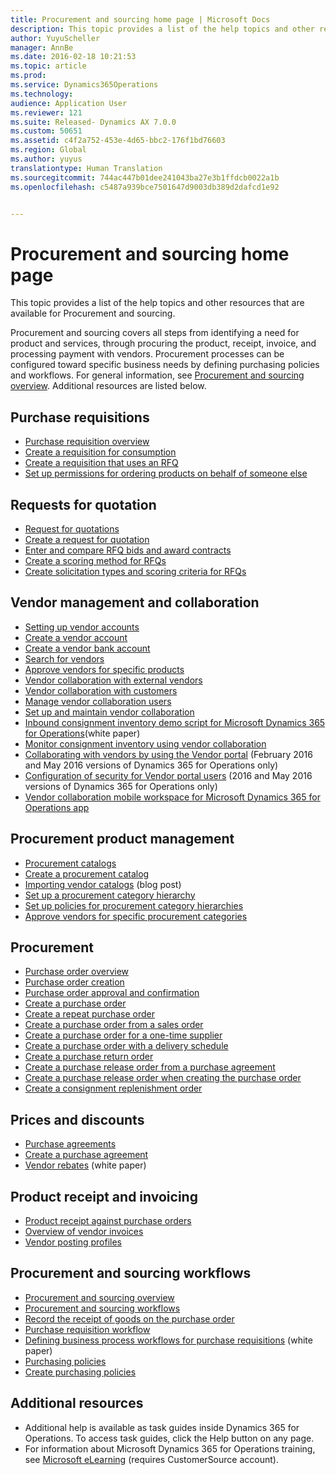 ```yaml
---
title: Procurement and sourcing home page | Microsoft Docs
description: This topic provides a list of the help topics and other resources that are available for Procurement and sourcing.
author: YuyuScheller
manager: AnnBe
ms.date: 2016-02-18 10:21:53
ms.topic: article
ms.prod: 
ms.service: Dynamics365Operations
ms.technology: 
audience: Application User
ms.reviewer: 121
ms.suite: Released- Dynamics AX 7.0.0
ms.custom: 50651
ms.assetid: c4f2a752-453e-4d65-bbc2-176f1bd76603
ms.region: Global
ms.author: yuyus
translationtype: Human Translation
ms.sourcegitcommit: 744ac447b01dee241043ba27e3b1ffdcb0022a1b
ms.openlocfilehash: c5487a939bce7501647d9003db389d2dafcd1e92


---
```


# <a name="procurement-and-sourcing-home-page"></a>Procurement and sourcing home page

This topic provides a list of the help topics and other resources that are available for Procurement and sourcing.

Procurement and sourcing covers all steps from identifying a need for product and services, through procuring the product, receipt, invoice, and processing payment with vendors. Procurement processes can be configured toward specific business needs by defining purchasing policies and workflows. For general information, see [Procurement and sourcing overview](https://docs.microsoft.com/en-us/dynamics365/operations/manufacturing/procurement-sourcing/procurement-and-sourcing-overview). Additional resources are listed below.

## <a name="purchase-requisitions"></a>Purchase requisitions
-   [Purchase requisition overview](https://docs.microsoft.com/en-us/dynamics365/operations/manufacturing/procurement-sourcing/purchase-requisitions-overview)
-   [Create a requisition for consumption](http://ax.help.dynamics.com/en/wiki/create-a-requisition-for-consumption/)
-   [Create a requisition that uses an RFQ](http://ax.help.dynamics.com/en/wiki/create-a-requisition-that-uses-an-rfq/)
-   [Set up permissions for ordering products on behalf of someone else](http://ax.help.dynamics.com/en/wiki/set-up-permissions-for-ordering-products-on-behalf-of-someone-else/)

## <a name="requests-for-quotation"></a>Requests for quotation
-   [Request for quotations](https://docs.microsoft.com/en-us/dynamics365/operations/manufacturing/procurement-sourcing/request-for-quotations)
-   [Create a request for quotation](http://ax.help.dynamics.com/en/wiki/create-a-request-for-quotation/)
-   [Enter and compare RFQ bids and award contracts](http://ax.help.dynamics.com/en/wiki/enter-and-compare-rfq-bids-and-award-contracts/)
-   [Create a scoring method for RFQs](http://ax.help.dynamics.com/en/wiki/create-a-scoring-method-for-rfqs/)
-   [Create solicitation types and scoring criteria for RFQs](http://ax.help.dynamics.com/en/wiki/create-solicitation-types-and-scoring-criteria-for-rfqs/)

## <a name="vendor-management-and-collaboration"></a>Vendor management and collaboration
-   [Setting up vendor accounts](https://docs.microsoft.com/en-us/dynamics365/operations/manufacturing/procurement-sourcing/setting-up-vendor-accounts)
-   [Create a vendor account](http://ax.help.dynamics.com/en/wiki/create-a-vendor-account/)
-   [Create a vendor bank account](http://ax.help.dynamics.com/en/wiki/create-a-vendor-bank-account/)
-   [Search for vendors](http://ax.help.dynamics.com/en/wiki/search-for-vendors/)
-   [Approve vendors for specific products](http://ax.help.dynamics.com/en/wiki/approve-vendors-for-specific-products/)
-   [Vendor collaboration with external vendors](https://docs.microsoft.com/en-us/dynamics365/operations/manufacturing/procurement-sourcing/using-vendor-collaboration-to-work-with-external-vendors)
-   [Vendor collaboration with customers](https://docs.microsoft.com/en-us/dynamics365/operations/manufacturing/procurement-sourcing/using-vendor-collaboration-to-work-with-customers-in-dynamics-365-for-operations)
-   [Manage vendor collaboration users](https://docs.microsoft.com/en-us/dynamics365/operations/core/organization-administration/manage-vendor-collaboration-users)
-   [Set up and maintain vendor collaboration](https://docs.microsoft.com/en-us/dynamics365/operations/core/organization-administration/set-up-and-maintain-vendor-collaboration)
-   [Inbound consignment inventory demo script for Microsoft Dynamics 365 for Operations](https://mbs.microsoft.com/customersource/northamerica/AX/learning/documentation/white-papers/InboundConsignmentInventoryDemoScriptDynamics365Operations)(white paper)
-   [Monitor consignment inventory using vendor collaboration](http://ax.help.dynamics.com/en/wiki/monitor-consignment-inventory-using-vendor-collaboration/)
-   [Collaborating with vendors by using the Vendor portal](https://docs.microsoft.com/en-us/dynamics365/operations/manufacturing/procurement-sourcing/collaborating-with-vendors-using-the-vendor-portal)  (February 2016 and May 2016 versions of Dynamics 365 for Operations only)
-   [Configuration of security for Vendor portal users](https://docs.microsoft.com/en-us/dynamics365/operations/manufacturing/procurement-sourcing/configuring-security-for-vendor-portal-users) (2016 and May 2016 versions of Dynamics 365 for Operations only)
-   [Vendor collaboration mobile workspace for Microsoft Dynamics 365 for Operations app](https://docs.microsoft.com/en-us/dynamics365/operations/manufacturing/production-control/vendor-collaboration-mobile-workspace)

## <a name="procurement-product-management"></a>Procurement product management
-   [Procurement catalogs](https://docs.microsoft.com/en-us/dynamics365/operations/manufacturing/procurement-sourcing/procurement-catalogs)
-   [Create a procurement catalog](http://ax.help.dynamics.com/en/wiki/create-a-procurement-catalog/)
-   [Importing vendor catalogs](https://blogs.msdn.microsoft.com/dynamicsaxscm/2016/05/25/vendor-catalogs-in-dynamics-ax/) (blog post)
-   [Set up a procurement category hierarchy](http://ax.help.dynamics.com/en/wiki/set-up-a-procurement-category-hierarchy/)
-   [Set up policies for procurement category hierarchies](http://ax.help.dynamics.com/en/wiki/set-up-policies-for-procurement-category-hierarchies/)
-   [Approve vendors for specific procurement categories](http://ax.help.dynamics.com/en/wiki/approve-vendors-for-specific-procurement-categories/)

## <a name="procurement"></a>Procurement
-   [Purchase order overview](https://docs.microsoft.com/en-us/dynamics365/operations/manufacturing/procurement-sourcing/purchase-order-overview)
-   [Purchase order creation](https://docs.microsoft.com/en-us/dynamics365/operations/manufacturing/procurement-sourcing/purchase-order-creation)
-   [Purchase order approval and confirmation](https://docs.microsoft.com/en-us/dynamics365/operations/manufacturing/procurement-sourcing/purchase-order-approval-and-confirmation)
-   [Create a purchase order](http://ax.help.dynamics.com/en/wiki/create-a-purchase-order/)
-   [Create a repeat purchase order](http://ax.help.dynamics.com/en/wiki/create-a-repeat-purchase-order/)
-   [Create a purchase order from a sales order](http://ax.help.dynamics.com/en/wiki/create-a-purchase-order-from-a-sales-order/)
-   [Create a purchase order for a one-time supplier](http://ax.help.dynamics.com/en/wiki/create-a-purchase-order-for-a-one-time-supplier/)
-   [Create a purchase order with a delivery schedule](http://ax.help.dynamics.com/en/wiki/create-a-purchase-order-with-a-delivery-schedule/)
-   [Create a purchase return order](http://ax.help.dynamics.com/en/wiki/create-a-purchase-return-order/)
-   [Create a purchase release order from a purchase agreement](http://ax.help.dynamics.com/en/wiki/create-a-purchase-release-order-from-a-purchase-agreement/)
-   [Create a purchase release order when creating the purchase order](http://ax.help.dynamics.com/en/wiki/create-a-purchase-release-order-when-creating-the-purchase-order/)
-   [Create a consignment replenishment order](http://ax.help.dynamics.com/en/wiki/create-a-consignment-replenishment-order/)

## <a name="prices-and-discounts"></a>Prices and discounts
-   [Purchase agreements](https://docs.microsoft.com/en-us/dynamics365/operations/financials/accounts-payable/purchase-agreements)
-   [Create a purchase agreement](http://ax.help.dynamics.com/en/wiki/create-a-purchase-agreement/)
-   [Vendor rebates](https://mbs.microsoft.com/customersource/northamerica/AX/learning/documentation/white-papers/Vendor_rebates) (white paper)

## <a name="product-receipt-and-invoicing"></a>Product receipt and invoicing
-   [Product receipt against purchase orders](https://docs.microsoft.com/en-us/dynamics365/operations/manufacturing/procurement-sourcing/product-receipt-against-purchase-orders)
-   [Overview of vendor invoices](https://docs.microsoft.com/en-us/dynamics365/operations/financials/accounts-payable/vendor-invoices-overview)
-   [Vendor posting profiles](https://docs.microsoft.com/en-us/dynamics365/operations/financials/accounts-payable/vendor-posting-profiles)

## <a name="procurement-and-sourcing-workflows"></a>Procurement and sourcing workflows
-   [Procurement and sourcing overview](https://docs.microsoft.com/en-us/dynamics365/operations/manufacturing/procurement-sourcing/procurement-and-sourcing-overview)
-   [Procurement and sourcing workflows](https://docs.microsoft.com/en-us/dynamics365/operations/manufacturing/procurement-sourcing/procurement-and-sourcing-workflows)
-   [Record the receipt of goods on the purchase order](http://ax.help.dynamics.com/en/wiki/record-receipt-of-goods-on-a-purchase-order/)
-   [Purchase requisition workflow](https://docs.microsoft.com/en-us/dynamics365/operations/manufacturing/procurement-sourcing/purchase-requisition-workflow)
-   [Defining business process workflows for purchase requisitions](https://mbs.microsoft.com/customersource/Global/AX/learning/documentation/white-papers/Defining_business_process_workflows_for_purchase_requisitions) (white paper)
-   [Purchasing policies](https://docs.microsoft.com/en-us/dynamics365/operations/manufacturing/procurement-sourcing/about-purchasing-policies)
-   [Create purchasing policies](http://ax.help.dynamics.com/en/wiki/create-purchasing-policies/)

## <a name="additional-resources"></a>Additional resources
-   Additional help is available as task guides inside Dynamics 365 for Operations. To access task guides, click the Help button on any page.
-   For information about Microsoft Dynamics 365 for Operations training, see [Microsoft eLearning](https://mbs2.microsoft.com/members/elearning/dynamicstrainingcert.aspx) (requires CustomerSource account).





<!--HONumber=Feb17_HO3-->


